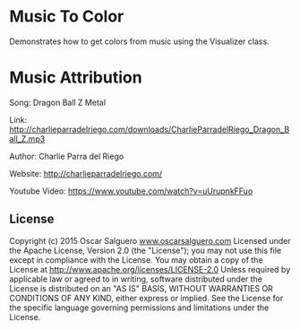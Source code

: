 # Music To Color

Demonstrates how to get colors from music using the Visualizer class.


# Music Attribution

Song: Dragon Ball Z Metal

Link: http://charlieparradelriego.com/downloads/CharlieParradelRiego_Dragon_Ball_Z.mp3

Author: Charlie Parra del Riego

Website: http://charlieparradelriego.com/

Youtube Video: https://www.youtube.com/watch?v=uUrupnkFFuo


License
-------
Copyright (c) 2015 Oscar Salguero www.oscarsalguero.com
Licensed under the Apache License, Version 2.0 (the "License"); you may
not use this file except in compliance with the License. You may obtain
a copy of the License at http://www.apache.org/licenses/LICENSE-2.0
Unless required by applicable law or agreed to in writing, software
distributed under the License is distributed on an "AS IS" BASIS,
WITHOUT WARRANTIES OR CONDITIONS OF ANY KIND, either express or implied.
See the License for the specific language governing permissions and
limitations under the License.

